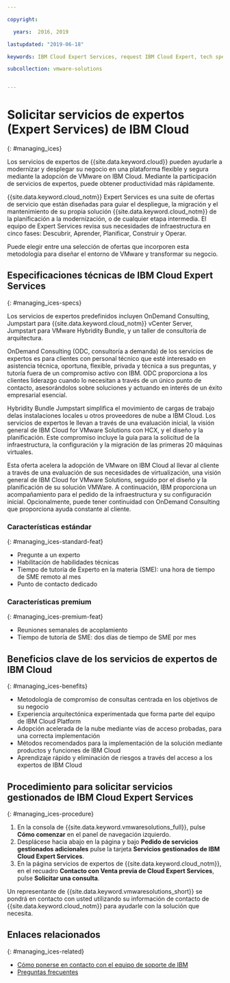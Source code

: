 ```yaml
---

copyright:

  years:  2016, 2019

lastupdated: "2019-06-18"

keywords: IBM Cloud Expert Services, request IBM Cloud Expert, tech specs Cloud Expert

subcollection: vmware-solutions


---
```


# Solicitar servicios de expertos (Expert Services) de IBM Cloud
{: #managing_ices}

Los servicios de expertos de {{site.data.keyword.cloud}} pueden ayudarle a modernizar y desplegar su negocio en una plataforma flexible y segura mediante la adopción de VMware on IBM Cloud. Mediante la participación de servicios de expertos, puede obtener productividad más rápidamente. 

{{site.data.keyword.cloud_notm}} Expert Services es una suite de ofertas de servicio que están diseñadas para guiar el despliegue, la migración y el mantenimiento de su propia solución {{site.data.keyword.cloud_notm}} de la planificación a la modernización, o de cualquier etapa intermedia. El equipo de Expert Services revisa sus necesidades de infraestructura en cinco fases: Descubrir, Aprender, Planificar, Construir y Operar. 

Puede elegir entre una selección de ofertas que incorporen esta metodología para diseñar el entorno de VMware y transformar su negocio.

## Especificaciones técnicas de IBM Cloud Expert Services
{: #managing_ices-specs}

Los servicios de expertos predefinidos incluyen OnDemand Consulting, Jumpstart para {{site.data.keyword.cloud_notm}} vCenter Server, Jumpstart para VMware Hybridity Bundle, y un taller de consultoría de arquitectura.

OnDemand Consulting (ODC, consultoría a demanda) de los servicios de expertos es para clientes con personal técnico que esté interesado en asistencia técnica, oportuna, flexible, privada y técnica a sus preguntas, y tutoría fuera de un compromiso activo con IBM. ODC proporciona a los clientes liderazgo cuando lo necesitan a través de un único punto de contacto, asesorándolos sobre soluciones y actuando en interés de un éxito empresarial esencial. 

Hybridity Bundle Jumpstart simplifica el movimiento de cargas de trabajo delas instalaciones locales u otros
proveedores de nube a IBM Cloud. Los servicios de expertos le llevan a través de una evaluación inicial, la visión general de IBM Cloud for VMware Solutions con HCX, y el diseño y la planificación. Este compromiso incluye la guía para la
solicitud de la infraestructura, la configuración y la migración de las primeras 20 máquinas virtuales.

Esta oferta acelera la adopción de VMware on IBM Cloud al llevar al cliente a través de una evaluación de sus necesidades de virtualización, una visión general de IBM Cloud for VMware Solutions, seguido por el diseño y la planificación de su solución VMWare. A continuación, IBM proporciona un acompañamiento para el pedido de la infraestructura y su configuración inicial. Opcionalmente, puede tener continuidad con OnDemand Consulting que proporciona ayuda constante al cliente. 

### Características estándar
{: #managing_ices-standard-feat}

* Pregunte a un experto
* Habilitación de habilidades técnicas
* Tiempo de tutoría de Experto en la materia (SME): una hora de tiempo de SME remoto al mes
* Punto de contacto dedicado

### Características premium
{: #managing_ices-premium-feat}

* Reuniones semanales de acoplamiento
* Tiempo de tutoría de SME: dos días de tiempo de SME por mes

## Beneficios clave de los servicios de expertos de IBM Cloud
{: #managing_ices-benefits}

* Metodología de compromiso de consultas centrada en los objetivos de su negocio
* Experiencia arquitectónica experimentada que forma parte del equipo de IBM Cloud Platform
* Adopción acelerada de la nube mediante vías de acceso probadas, para una correcta implementación
* Métodos recomendados para la implementación de la solución mediante productos y funciones de IBM Cloud
* Aprendizaje rápido y eliminación de riesgos a través del acceso a los expertos de IBM Cloud

## Procedimiento para solicitar servicios gestionados de IBM Cloud Expert Services
{: #managing_ices-procedure}

1. En la consola de {{site.data.keyword.vmwaresolutions_full}}, pulse **Cómo comenzar** en el panel de navegación izquierdo.
2. Desplácese hacia abajo en la página y bajo **Pedido de servicios gestionados adicionales** pulse la tarjeta **Servicios gestionados de IBM Cloud Expert Services**. 
3. En la página servicios de expertos de {{site.data.keyword.cloud_notm}}, en el recuadro **Contacto con Venta previa de Cloud Expert Services**, pulse **Solicitar una consulta**. 

  Un representante de {{site.data.keyword.vmwaresolutions_short}} se pondrá en contacto con usted utilizando su información de contacto de {{site.data.keyword.cloud_notm}} para ayudarle con la solución que necesita. 

## Enlaces relacionados
{: #managing_ices-related}

* [Cómo ponerse en contacto con el equipo de soporte de IBM](/docs/services/vmwaresolutions/vmonic?topic=vmware-solutions-trbl_support)
* [Preguntas frecuentes](/docs/services/vmwaresolutions/vmonic?topic=vmware-solutions-faq)
